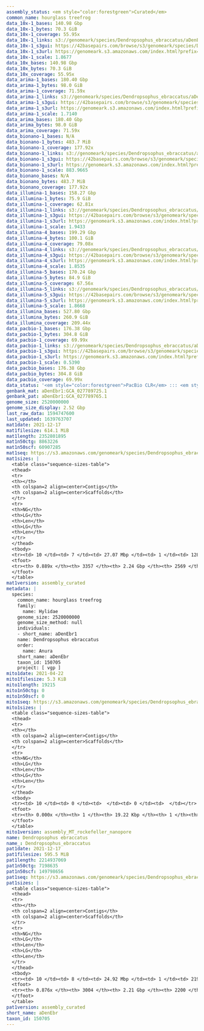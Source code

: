 ```yaml
---
assembly_status: <em style="color:forestgreen">Curated</em>
common_name: hourglass treefrog
data_10x-1_bases: 140.98 Gbp
data_10x-1_bytes: 70.3 GiB
data_10x-1_coverage: 55.95x
data_10x-1_links: s3://genomeark/species/Dendropsophus_ebraccatus/aDenEbr1/genomic_data/10x/<br>
data_10x-1_s3gui: https://42basepairs.com/browse/s3/genomeark/species/Dendropsophus_ebraccatus/aDenEbr1/genomic_data/10x/
data_10x-1_s3url: https://genomeark.s3.amazonaws.com/index.html?prefix=species/Dendropsophus_ebraccatus/aDenEbr1/genomic_data/10x/
data_10x-1_scale: 1.8677
data_10x_bases: 140.98 Gbp
data_10x_bytes: 70.3 GiB
data_10x_coverage: 55.95x
data_arima-1_bases: 180.40 Gbp
data_arima-1_bytes: 98.0 GiB
data_arima-1_coverage: 71.59x
data_arima-1_links: s3://genomeark/species/Dendropsophus_ebraccatus/aDenEbr1/genomic_data/arima/<br>
data_arima-1_s3gui: https://42basepairs.com/browse/s3/genomeark/species/Dendropsophus_ebraccatus/aDenEbr1/genomic_data/arima/
data_arima-1_s3url: https://genomeark.s3.amazonaws.com/index.html?prefix=species/Dendropsophus_ebraccatus/aDenEbr1/genomic_data/arima/
data_arima-1_scale: 1.7140
data_arima_bases: 180.40 Gbp
data_arima_bytes: 98.0 GiB
data_arima_coverage: 71.59x
data_bionano-1_bases: N/A
data_bionano-1_bytes: 483.7 MiB
data_bionano-1_coverage: 177.92x
data_bionano-1_links: s3://genomeark/species/Dendropsophus_ebraccatus/aDenEbr1/genomic_data/bionano/<br>
data_bionano-1_s3gui: https://42basepairs.com/browse/s3/genomeark/species/Dendropsophus_ebraccatus/aDenEbr1/genomic_data/bionano/
data_bionano-1_s3url: https://genomeark.s3.amazonaws.com/index.html?prefix=species/Dendropsophus_ebraccatus/aDenEbr1/genomic_data/bionano/
data_bionano-1_scale: 883.9665
data_bionano_bases: N/A
data_bionano_bytes: 483.7 MiB
data_bionano_coverage: 177.92x
data_illumina-1_bases: 158.27 Gbp
data_illumina-1_bytes: 75.9 GiB
data_illumina-1_coverage: 62.81x
data_illumina-1_links: s3://genomeark/species/Dendropsophus_ebraccatus/aDenEbr1/genomic_data/illumina/<br>
data_illumina-1_s3gui: https://42basepairs.com/browse/s3/genomeark/species/Dendropsophus_ebraccatus/aDenEbr1/genomic_data/illumina/
data_illumina-1_s3url: https://genomeark.s3.amazonaws.com/index.html?prefix=species/Dendropsophus_ebraccatus/aDenEbr1/genomic_data/illumina/
data_illumina-1_scale: 1.9433
data_illumina-4_bases: 199.29 Gbp
data_illumina-4_bytes: 100.1 GiB
data_illumina-4_coverage: 79.08x
data_illumina-4_links: s3://genomeark/species/Dendropsophus_ebraccatus/aDenEbr4/genomic_data/illumina/<br>
data_illumina-4_s3gui: https://42basepairs.com/browse/s3/genomeark/species/Dendropsophus_ebraccatus/aDenEbr4/genomic_data/illumina/
data_illumina-4_s3url: https://genomeark.s3.amazonaws.com/index.html?prefix=species/Dendropsophus_ebraccatus/aDenEbr4/genomic_data/illumina/
data_illumina-4_scale: 1.8535
data_illumina-5_bases: 170.24 Gbp
data_illumina-5_bytes: 84.9 GiB
data_illumina-5_coverage: 67.56x
data_illumina-5_links: s3://genomeark/species/Dendropsophus_ebraccatus/aDenEbr5/genomic_data/illumina/<br>
data_illumina-5_s3gui: https://42basepairs.com/browse/s3/genomeark/species/Dendropsophus_ebraccatus/aDenEbr5/genomic_data/illumina/
data_illumina-5_s3url: https://genomeark.s3.amazonaws.com/index.html?prefix=species/Dendropsophus_ebraccatus/aDenEbr5/genomic_data/illumina/
data_illumina-5_scale: 1.8668
data_illumina_bases: 527.80 Gbp
data_illumina_bytes: 260.9 GiB
data_illumina_coverage: 209.44x
data_pacbio-1_bases: 176.38 Gbp
data_pacbio-1_bytes: 304.8 GiB
data_pacbio-1_coverage: 69.99x
data_pacbio-1_links: s3://genomeark/species/Dendropsophus_ebraccatus/aDenEbr1/genomic_data/pacbio/<br>
data_pacbio-1_s3gui: https://42basepairs.com/browse/s3/genomeark/species/Dendropsophus_ebraccatus/aDenEbr1/genomic_data/pacbio/
data_pacbio-1_s3url: https://genomeark.s3.amazonaws.com/index.html?prefix=species/Dendropsophus_ebraccatus/aDenEbr1/genomic_data/pacbio/
data_pacbio-1_scale: 0.5390
data_pacbio_bases: 176.38 Gbp
data_pacbio_bytes: 304.8 GiB
data_pacbio_coverage: 69.99x
data_status: '<em style="color:forestgreen">PacBio CLR</em> ::: <em style="color:forestgreen">10x</em> ::: <em style="color:forestgreen">Arima</em> ::: <em style="color:forestgreen">Illumina</em>'
genbank_mat: aDenEbr1:GCA_027789725.1
genbank_pat: aDenEbr1:GCA_027789765.1
genome_size: 2520000000
genome_size_display: 2.52 Gbp
last_raw_data: 1594747600
last_updated: 1639763707
mat1date: 2021-12-17
mat1filesize: 614.1 MiB
mat1length: 2352801895
mat1n50ctg: 8863226
mat1n50scf: 60907285
mat1seq: https://s3.amazonaws.com/genomeark/species/Dendropsophus_ebraccatus/aDenEbr1/assembly_curated/aDenEbr1.mat.decon.20211217.fasta.gz
mat1sizes: |
  <table class="sequence-sizes-table">
  <thead>
  <tr>
  <th></th>
  <th colspan=2 align=center>Contigs</th>
  <th colspan=2 align=center>Scaffolds</th>
  </tr>
  <tr>
  <th>NG</th>
  <th>LG</th>
  <th>Len</th>
  <th>LG</th>
  <th>Len</th>
  </tr>
  </thead>
  <tbody>
  <tr><td> 10 </td><td> 7 </td><td> 27.07 Mbp </td><td> 1 </td><td> 128.21 Mbp </td></tr>  <tr><td> 20 </td><td> 18 </td><td> 19.33 Mbp </td><td> 4 </td><td> 89.90 Mbp </td></tr>  <tr><td> 30 </td><td> 34 </td><td> 14.85 Mbp </td><td> 7 </td><td> 79.82 Mbp </td></tr>  <tr><td> 40 </td><td> 52 </td><td> 11.95 Mbp </td><td> 10 </td><td> 70.09 Mbp </td></tr>  <tr style="background-color:#cccccc;"><td> 50 </td><td> 77 </td><td style="background-color:#88ff88;"> 8.86 Mbp </td><td> 14 </td><td style="background-color:#88ff88;"> 60.91 Mbp </td></tr>  <tr><td> 60 </td><td> 113 </td><td> 5.75 Mbp </td><td> 19 </td><td> 45.84 Mbp </td></tr>  <tr><td> 70 </td><td> 173 </td><td> 2.90 Mbp </td><td> 26 </td><td> 33.56 Mbp </td></tr>  <tr><td> 80 </td><td> 351 </td><td> 0.58 Mbp </td><td> 40 </td><td> 8.03 Mbp </td></tr>  <tr><td> 90 </td><td> 0 </td><td>  </td><td> 470 </td><td> 96.56 Kbp </td></tr>  <tr><td> 100 </td><td> 0 </td><td>  </td><td> 0 </td><td>  </td></tr>  </tbody>
  <tfoot>
  <tr><th> 0.889x </th><th> 3357 </th><th> 2.24 Gbp </th><th> 2569 </th><th> 2.35 Gbp </th></tr>
  </tfoot>
  </table>
mat1version: assembly_curated
metadata: |
  species:
    common_name: hourglass treefrog
    family:
      name: Hylidae
    genome_size: 2520000000
    genome_size_method: null
    individuals:
    - short_name: aDenEbr1
    name: Dendropsophus ebraccatus
    order:
      name: Anura
    short_name: aDenEbr
    taxon_id: 150705
    project: [ vgp ]
mito1date: 2021-04-22
mito1filesize: 5.3 KiB
mito1length: 19215
mito1n50ctg: 0
mito1n50scf: 0
mito1seq: https://s3.amazonaws.com/genomeark/species/Dendropsophus_ebraccatus/aDenEbr1/assembly_MT_rockefeller_nanopore/aDenEbr1.MT.20210422.fasta.gz
mito1sizes: |
  <table class="sequence-sizes-table">
  <thead>
  <tr>
  <th></th>
  <th colspan=2 align=center>Contigs</th>
  <th colspan=2 align=center>Scaffolds</th>
  </tr>
  <tr>
  <th>NG</th>
  <th>LG</th>
  <th>Len</th>
  <th>LG</th>
  <th>Len</th>
  </tr>
  </thead>
  <tbody>
  <tr><td> 10 </td><td> 0 </td><td>  </td><td> 0 </td><td>  </td></tr>  <tr><td> 20 </td><td> 0 </td><td>  </td><td> 0 </td><td>  </td></tr>  <tr><td> 30 </td><td> 0 </td><td>  </td><td> 0 </td><td>  </td></tr>  <tr><td> 40 </td><td> 0 </td><td>  </td><td> 0 </td><td>  </td></tr>  <tr style="background-color:#cccccc;"><td> 50 </td><td> 0 </td><td style="background-color:#ff8888;">  </td><td> 0 </td><td style="background-color:#ff8888;">  </td></tr>  <tr><td> 60 </td><td> 0 </td><td>  </td><td> 0 </td><td>  </td></tr>  <tr><td> 70 </td><td> 0 </td><td>  </td><td> 0 </td><td>  </td></tr>  <tr><td> 80 </td><td> 0 </td><td>  </td><td> 0 </td><td>  </td></tr>  <tr><td> 90 </td><td> 0 </td><td>  </td><td> 0 </td><td>  </td></tr>  <tr><td> 100 </td><td> 0 </td><td>  </td><td> 0 </td><td>  </td></tr>  </tbody>
  <tfoot>
  <tr><th> 0.000x </th><th> 1 </th><th> 19.22 Kbp </th><th> 1 </th><th> 19.22 Kbp </th></tr>
  </tfoot>
  </table>
mito1version: assembly_MT_rockefeller_nanopore
name: Dendropsophus ebraccatus
name_: Dendropsophus_ebraccatus
pat1date: 2021-12-17
pat1filesize: 595.5 MiB
pat1length: 2214937069
pat1n50ctg: 7198635
pat1n50scf: 149798656
pat1seq: https://s3.amazonaws.com/genomeark/species/Dendropsophus_ebraccatus/aDenEbr1/assembly_curated/aDenEbr1.pat.cur.20211217.fasta.gz
pat1sizes: |
  <table class="sequence-sizes-table">
  <thead>
  <tr>
  <th></th>
  <th colspan=2 align=center>Contigs</th>
  <th colspan=2 align=center>Scaffolds</th>
  </tr>
  <tr>
  <th>NG</th>
  <th>LG</th>
  <th>Len</th>
  <th>LG</th>
  <th>Len</th>
  </tr>
  </thead>
  <tbody>
  <tr><td> 10 </td><td> 8 </td><td> 24.92 Mbp </td><td> 1 </td><td> 219.87 Mbp </td></tr>  <tr><td> 20 </td><td> 20 </td><td> 18.69 Mbp </td><td> 2 </td><td> 202.06 Mbp </td></tr>  <tr><td> 30 </td><td> 34 </td><td> 15.42 Mbp </td><td> 3 </td><td> 171.95 Mbp </td></tr>  <tr><td> 40 </td><td> 54 </td><td> 10.61 Mbp </td><td> 5 </td><td> 153.44 Mbp </td></tr>  <tr style="background-color:#cccccc;"><td> 50 </td><td> 84 </td><td style="background-color:#88ff88;"> 7.20 Mbp </td><td> 6 </td><td style="background-color:#88ff88;"> 149.80 Mbp </td></tr>  <tr><td> 60 </td><td> 127 </td><td> 4.74 Mbp </td><td> 8 </td><td> 121.95 Mbp </td></tr>  <tr><td> 70 </td><td> 197 </td><td> 2.57 Mbp </td><td> 11 </td><td> 93.52 Mbp </td></tr>  <tr><td> 80 </td><td> 395 </td><td> 0.55 Mbp </td><td> 14 </td><td> 75.85 Mbp </td></tr>  <tr><td> 90 </td><td> 0 </td><td>  </td><td> 0 </td><td>  </td></tr>  <tr><td> 100 </td><td> 0 </td><td>  </td><td> 0 </td><td>  </td></tr>  </tbody>
  <tfoot>
  <tr><th> 0.876x </th><th> 3004 </th><th> 2.21 Gbp </th><th> 2200 </th><th> 2.21 Gbp </th></tr>
  </tfoot>
  </table>
pat1version: assembly_curated
short_name: aDenEbr
taxon_id: 150705
---
```

